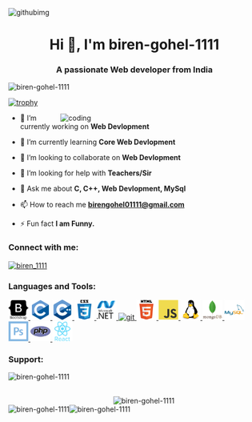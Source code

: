 ![githubimg](https://github.com/biren-gohel-1111/biren-gohel-1111/assets/141136959/44b14e5c-429f-41c1-82de-0128aea0f0a7)
<h1 align="center">Hi 👋, I'm biren-gohel-1111</h1>
<h3 align="center">A passionate Web developer from India</h3>


<p align="left"> <img src="https://komarev.com/ghpvc/?username=biren-gohel-1111&label=Profile%20views&color=0e75b6&style=flat" alt="biren-gohel-1111" /> </p>


[![trophy](https://github-profile-trophy.vercel.app/?username=ryo-ma&theme=onedark)](https://github.com/ryo-ma/github-profile-trophy)

<img align="right" alt="coding" width="400" src="https://www.icegif.com/wp-content/uploads/2022/01/icegif-180.gif">

- 🔭 I’m currently working on **Web Devlopment**

- 🌱 I’m currently learning **Core Web Devlopment**

- 👯 I’m looking to collaborate on **Web Devlopment**

- 🤝 I’m looking for help with **Teachers/Sir**

- 💬 Ask me about **C, C++, Web Devlopment, MySql**

- 📫 How to reach me **birengohel01111@gmail.com**

- ⚡ Fun fact **I am Funny.**

<h3 align="left">Connect with me:</h3>
<p align="left">
<a href="https://instagram.com/biren_1111" target="blank"><img align="center" src="https://raw.githubusercontent.com/rahuldkjain/github-profile-readme-generator/master/src/images/icons/Social/instagram.svg" alt="biren_1111" height="30" width="40" /></a>
</p>

<h3 align="left">Languages and Tools:</h3>
<p align="left"> <a href="https://getbootstrap.com" target="_blank" rel="noreferrer"> <img src="https://raw.githubusercontent.com/devicons/devicon/master/icons/bootstrap/bootstrap-plain-wordmark.svg" alt="bootstrap" width="40" height="40"/> </a> <a href="https://www.cprogramming.com/" target="_blank" rel="noreferrer"> <img src="https://raw.githubusercontent.com/devicons/devicon/master/icons/c/c-original.svg" alt="c" width="40" height="40"/> </a> <a href="https://www.w3schools.com/cpp/" target="_blank" rel="noreferrer"> <img src="https://raw.githubusercontent.com/devicons/devicon/master/icons/cplusplus/cplusplus-original.svg" alt="cplusplus" width="40" height="40"/> </a> <a href="https://www.w3schools.com/css/" target="_blank" rel="noreferrer"> <img src="https://raw.githubusercontent.com/devicons/devicon/master/icons/css3/css3-original-wordmark.svg" alt="css3" width="40" height="40"/> </a> <a href="https://dotnet.microsoft.com/" target="_blank" rel="noreferrer"> <img src="https://raw.githubusercontent.com/devicons/devicon/master/icons/dot-net/dot-net-original-wordmark.svg" alt="dotnet" width="40" height="40"/> </a> <a href="https://git-scm.com/" target="_blank" rel="noreferrer"> <img src="https://www.vectorlogo.zone/logos/git-scm/git-scm-icon.svg" alt="git" width="40" height="40"/> </a> <a href="https://www.w3.org/html/" target="_blank" rel="noreferrer"> <img src="https://raw.githubusercontent.com/devicons/devicon/master/icons/html5/html5-original-wordmark.svg" alt="html5" width="40" height="40"/> </a> <a href="https://developer.mozilla.org/en-US/docs/Web/JavaScript" target="_blank" rel="noreferrer"> <img src="https://raw.githubusercontent.com/devicons/devicon/master/icons/javascript/javascript-original.svg" alt="javascript" width="40" height="40"/> </a> <a href="https://www.linux.org/" target="_blank" rel="noreferrer"> <img src="https://raw.githubusercontent.com/devicons/devicon/master/icons/linux/linux-original.svg" alt="linux" width="40" height="40"/> </a> <a href="https://www.mongodb.com/" target="_blank" rel="noreferrer"> <img src="https://raw.githubusercontent.com/devicons/devicon/master/icons/mongodb/mongodb-original-wordmark.svg" alt="mongodb" width="40" height="40"/> </a> <a href="https://www.mysql.com/" target="_blank" rel="noreferrer"> <img src="https://raw.githubusercontent.com/devicons/devicon/master/icons/mysql/mysql-original-wordmark.svg" alt="mysql" width="40" height="40"/> </a> <a href="https://www.photoshop.com/en" target="_blank" rel="noreferrer"> <img src="https://raw.githubusercontent.com/devicons/devicon/master/icons/photoshop/photoshop-line.svg" alt="photoshop" width="40" height="40"/> </a> <a href="https://www.php.net" target="_blank" rel="noreferrer"> <img src="https://raw.githubusercontent.com/devicons/devicon/master/icons/php/php-original.svg" alt="php" width="40" height="40"/> </a> <a href="https://reactjs.org/" target="_blank" rel="noreferrer"> <img src="https://raw.githubusercontent.com/devicons/devicon/master/icons/react/react-original-wordmark.svg" alt="react" width="40" height="40"/> </a> </p>

<h3 align="left">Support:</h3>
<p><a href="https://www.buymeacoffee.com/biren-gohel-1111"> <img align="left" src="https://cdn.buymeacoffee.com/buttons/v2/default-yellow.png" height="50" width="210" alt="biren-gohel-1111" /></a></p><br><br>

<p><img align="left" width="50%" src="https://github-readme-stats.vercel.app/api/top-langs?username=biren-gohel-1111&show_icons=true&locale=en&layout=compact" alt="biren-gohel-1111" /></p>
<p><img align="left" src="https://github-readme-stats.vercel.app/api?username=biren-gohel-1111&show_icons=true&locale=en" alt="biren-gohel-1111" /></p>
<p><img align="left" src="https://github-readme-streak-stats.herokuapp.com/?user=biren-gohel-1111&" alt="biren-gohel-1111" /></p>

